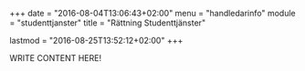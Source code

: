 +++
date = "2016-08-04T13:06:43+02:00"
menu = "handledarinfo"
module = "studenttjanster"
title = "Rättning Studenttjänster"

lastmod = "2016-08-25T13:52:12+02:00"
+++

WRITE CONTENT HERE!
